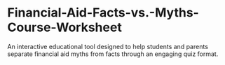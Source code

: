 # Financial-Aid-Facts-vs.-Myths-Course-Worksheet
An interactive educational tool designed to help students and parents separate financial aid myths from facts through an engaging quiz format.
